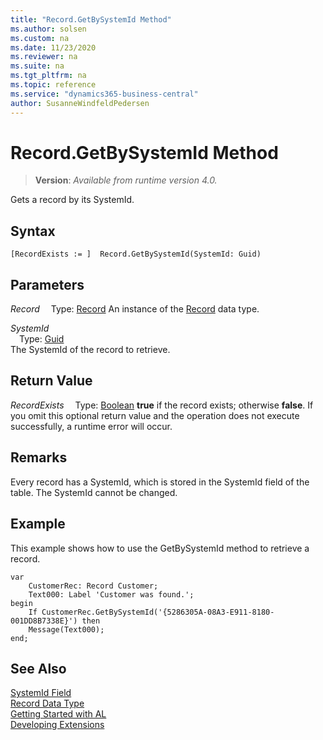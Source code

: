 ```yaml
---
title: "Record.GetBySystemId Method"
ms.author: solsen
ms.custom: na
ms.date: 11/23/2020
ms.reviewer: na
ms.suite: na
ms.tgt_pltfrm: na
ms.topic: reference
ms.service: "dynamics365-business-central"
author: SusanneWindfeldPedersen
---
```

[//]: # (START>DO_NOT_EDIT)
[//]: # (IMPORTANT:Do not edit any of the content between here and the END>DO_NOT_EDIT.)
[//]: # (Any modifications should be made in the .xml files in the ModernDev repo.)
# Record.GetBySystemId Method
> **Version**: _Available from runtime version 4.0._

Gets a record by its SystemId.


## Syntax
```
[RecordExists := ]  Record.GetBySystemId(SystemId: Guid)
```
## Parameters
*Record*
&emsp;Type: [Record](record-data-type.md)
An instance of the [Record](record-data-type.md) data type.

*SystemId*  
&emsp;Type: [Guid](../guid/guid-data-type.md)  
The SystemId of the record to retrieve.  


## Return Value
*RecordExists*
&emsp;Type: [Boolean](../boolean/boolean-data-type.md)
**true** if the record exists; otherwise **false**. If you omit this optional return value and the operation does not execute successfully, a runtime error will occur.  


[//]: # (IMPORTANT: END>DO_NOT_EDIT)
## Remarks

Every record has a SystemId, which is stored in the SystemId field of the table. The SystemId cannot be changed.

## Example
  
This example shows how to use the GetBySystemId method to retrieve a record.

```al
var
    CustomerRec: Record Customer;
    Text000: Label 'Customer was found.';
begin
    If CustomerRec.GetBySystemId('{5286305A-08A3-E911-8180-001DD8B7338E}') then
    Message(Text000);
end;
```
## See Also

[SystemId Field](../../devenv-table-system-fields.md#systemid)  
[Record Data Type](record-data-type.md)  
[Getting Started with AL](../../devenv-get-started.md)  
[Developing Extensions](../../devenv-dev-overview.md)  